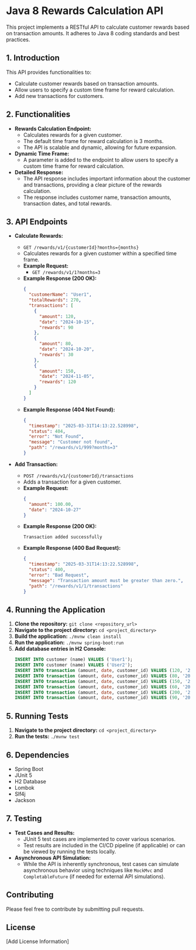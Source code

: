# Java 8 Rewards Calculation API

This project implements a RESTful API to calculate customer rewards based on transaction amounts. It adheres to Java 8 coding standards and best practices.

## 1. Introduction

This API provides functionalities to:

* Calculate customer rewards based on transaction amounts.
* Allow users to specify a custom time frame for reward calculation.
* Add new transactions for customers.

## 2. Functionalities

* **Rewards Calculation Endpoint:**
    * Calculates rewards for a given customer.
    * The default time frame for reward calculation is 3 months.
    * The API is scalable and dynamic, allowing for future expansion.
* **Dynamic Time Frame:**
    * A parameter is added to the endpoint to allow users to specify a custom time frame for reward calculation.
* **Detailed Response:**
    * The API response includes important information about the customer and transactions, providing a clear picture of the rewards calculation.
    * The response includes customer name, transaction amounts, transaction dates, and total rewards.

## 3. API Endpoints

* **Calculate Rewards:**
    * `GET /rewards/v1/{customerId}?months={months}`
    * Calculates rewards for a given customer within a specified time frame.
    * **Example Request:**
        * `GET /rewards/v1/1?months=3`
    * **Example Response (200 OK):**
        ```json
        {
          "customerName": "User1",
          "totalRewards": 270,
          "transactions": [
            {
              "amount": 120,
              "date": "2024-10-15",
              "rewards": 90
            },
            {
              "amount": 80,
              "date": "2024-10-20",
              "rewards": 30
            },
            {
              "amount": 150,
              "date": "2024-11-05",
              "rewards": 120
            }
          ]
        }
        ```
    * **Example Response (404 Not Found):**
        ```json
        {
          "timestamp": "2025-03-31T14:13:22.528998",
          "status": 404,
          "error": "Not Found",
          "message": "Customer not found",
          "path": "/rewards/v1/999?months=3"
        }
        ```

* **Add Transaction:**
    * `POST /rewards/v1/{customerId}/transactions`
    * Adds a transaction for a given customer.
    * **Example Request:**
        ```json
        {
          "amount": 100.00,
          "date": "2024-10-27"
        }
        ```
    * **Example Response (200 OK):**
        ```
        Transaction added successfully
        ```
    * **Example Response (400 Bad Request):**
        ```json
        {
          "timestamp": "2025-03-31T14:13:22.528998",
          "status": 400,
          "error": "Bad Request",
          "message": "Transaction amount must be greater than zero.",
          "path": "/rewards/v1/1/transactions"
        }
        ```

## 4. Running the Application

1.  **Clone the repository:** `git clone <repository_url>`
2.  **Navigate to the project directory:** `cd <project_directory>`
3.  **Build the application:** `./mvnw clean install`
4.  **Run the application:** `./mvnw spring-boot:run`
5.  **Add database entries in H2 Console:**
    ```sql
    INSERT INTO customer (name) VALUES ('User1');
    INSERT INTO customer (name) VALUES ('User2');
    INSERT INTO transaction (amount, date, customer_id) VALUES (120, '2024-10-15', 1);
    INSERT INTO transaction (amount, date, customer_id) VALUES (80, '2024-10-20', 1);
    INSERT INTO transaction (amount, date, customer_id) VALUES (150, '2024-11-05', 1);
    INSERT INTO transaction (amount, date, customer_id) VALUES (60, '2024-11-12', 2);
    INSERT INTO transaction (amount, date, customer_id) VALUES (200, '2024-12-01', 2);
    INSERT INTO transaction (amount, date, customer_id) VALUES (90, '2024-12-25', 2);
    ```

## 5. Running Tests

1.  **Navigate to the project directory:** `cd <project_directory>`
2.  **Run the tests:** `./mvnw test`

## 6. Dependencies

* Spring Boot
* JUnit 5
* H2 Database
* Lombok
* Slf4j
* Jackson

## 7. Testing

* **Test Cases and Results:**
    * JUnit 5 test cases are implemented to cover various scenarios.
    * Test results are included in the CI/CD pipeline (if applicable) or can be viewed by running the tests locally.
* **Asynchronous API Simulation:**
    * While the API is inherently synchronous, test cases can simulate asynchronous behavior using techniques like `MockMvc` and `CompletableFuture` (if needed for external API simulations).




## Contributing

Please feel free to contribute by submitting pull requests.

## License

[Add License Information]
